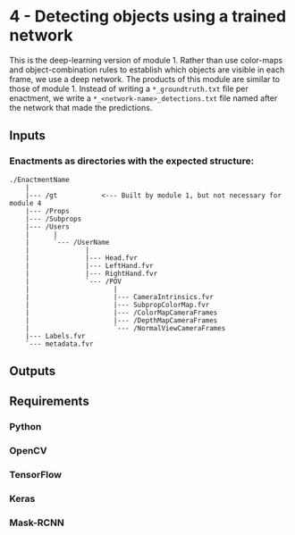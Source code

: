 # 4 - Detecting objects using a trained network

This is the deep-learning version of module 1. Rather than use color-maps and object-combination rules to establish which objects are visible in each frame, we use a deep network. The products of this module are similar to those of module 1. Instead of writing a `*_groundtruth.txt` file per enactment, we write a `*_<network-name>_detections.txt` file named after the network that made the predictions.

## Inputs

### Enactments as directories with the expected structure:
```
./EnactmentName
    |
    |--- /gt           <--- Built by module 1, but not necessary for module 4
    |--- /Props
    |--- /Subprops
    |--- /Users
    |      |
    |      `--- /UserName
    |              |
    |              |--- Head.fvr
    |              |--- LeftHand.fvr
    |              |--- RightHand.fvr
    |              `--- /POV
    |                     |
    |                     |--- CameraIntrinsics.fvr
    |                     |--- SubpropColorMap.fvr
    |                     |--- /ColorMapCameraFrames
    |                     |--- /DepthMapCameraFrames
    |                     `--- /NormalViewCameraFrames
    |--- Labels.fvr
    `--- metadata.fvr
```

## Outputs



### 

## Requirements
### Python
### OpenCV
### TensorFlow
### Keras
### Mask-RCNN
